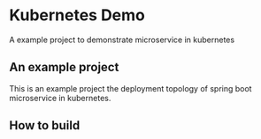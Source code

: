 # Kubernetes Demo
A example project to demonstrate microservice in kubernetes
## An example project
This is an example project the deployment topology of spring boot microservice in kubernetes.
## How to build
